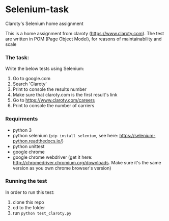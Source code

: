 # Selenium-task
Claroty's Selenium home assignment

This is a home assignment from claroty (https://www.claroty.com).
The test are written in POM (Page Object Model), for reasons of maintainability and scale

### The task:
Write the below tests using Selenium:

1. Go to google.com
2. Search 'Claroty'
3. Print to console the results number
4. Make sure that claroty.com is the first result's link
5. Go to https://www.claroty.com/careers
6. Print to console the number of carriers

### Requirments
* python 3
* python selenium (`pip install selenium`, see here: https://selenium-python.readthedocs.io/)
* python unittest
* google chrome
* google chrome webdriver (get it here: http://chromedriver.chromium.org/downloads. Make sure it's the same version as you own chrome browser's version)


### Running the test
In order to run this test:
1. clone this repo
2. cd to the folder
3. run `python test_claroty.py`
 


